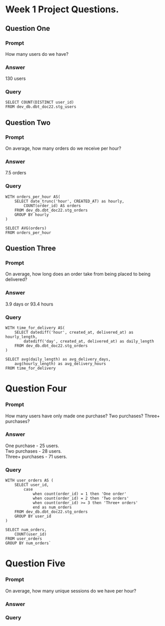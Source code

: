 # Week 1 Project Questions. 

## Question One
### Prompt
How many users do we have?
### Answer
130 users
### Query
```
SELECT COUNT(DISTINCT user_id) 
FROM dev_db.dbt_doc22.stg_users
```

## Question Two
### Prompt
On average, how many orders do we receive per hour?
### Answer
7.5 orders
### Query
```
WITH orders_per_hour AS(
    SELECT date_trunc('hour', CREATED_AT) as hourly,
        COUNT(order_id) AS orders
    FROM dev_db.dbt_doc22.stg_orders
    GROUP BY hourly
)

SELECT AVG(orders) 
FROM orders_per_hour
```

## Question Three
### Prompt
On average, how long does an order take from being placed to being delivered?
### Answer
3.9 days or 93.4 hours
### Query
```
WITH time_for_delivery AS(
    SELECT datediff('hour', created_at, delivered_at) as hourly_length,
        datediff('day', created_at, delivered_at) as daily_length
    FROM dev_db.dbt_doc22.stg_orders
)

SELECT avg(daily_length) as avg_delivery_days,
    avg(hourly_length) as avg_delivery_hours
FROM time_for_delivery
```

# Question Four
### Prompt
How many users have only made one purchase? Two purchases? Three+ purchases?
### Answer
One purchase - 25 users.  
Two purchases - 28 users.  
Three+ purchases - 71 users.  
### Query
```
WITH user_orders AS (
    SELECT user_id,
        case
            when count(order_id) = 1 then 'One order'
            when count(order_id) = 2 then 'Two orders'
            when count(order_id) >= 3 then 'Three+ orders'
            end as num_orders
    FROM dev_db.dbt_doc22.stg_orders
    GROUP BY user_id
)

SELECT num_orders,
    COUNT(user_id)
FROM user_orders
GROUP BY num_orders`
```

# Question Five
### Prompt
On average, how many unique sessions do we have per hour?
### Answer
### Query
